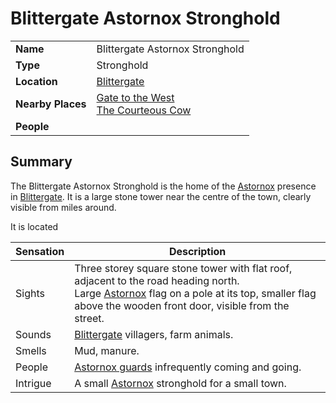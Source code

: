 # Blittergate Astornox Stronghold

|||
| --- | --- |
| **Name** | Blittergate Astornox Stronghold | place.4
| **Type** | Stronghold |
| **Location** | [Blittergate](../towns/blittergate.md) |
| **Nearby Places** | [Gate to the West](../buildings/inns-taverns/gate-to-the-west.md)<br>[The Courteous Cow](../buildings/inns-taverns/the-courteous-cow.md) |
| **People** | |

## Summary

The Blittergate Astornox Stronghold is the home of the [Astornox](../../organisations/astornox/astornox.md) presence in [Blittergate](../towns/blittergate.md). It is a large stone tower near the centre of the town, clearly visible from miles around.

It is located 

| Sensation | Description |
| ---- | --- |
| Sights | Three storey square stone tower with flat roof, adjacent to the road heading north.<br>Large [Astornox](../../organisations/astornox/astornox.md) flag on a pole at its top, smaller flag above the wooden front door, visible from the street. |
| Sounds | [Blittergate](../towns/blittergate.md) villagers, farm animals. |
| Smells | Mud, manure. |
| People | [Astornox guards](../../organisations/astornox/ranks/astornox-guard.md) infrequently coming and going. |
| Intrigue | A small [Astornox](../../organisations/astornox/astornox.md) stronghold for a small town. |
